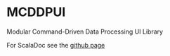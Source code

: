 MCDDPUI
========
Modular Command-Driven Data Processing UI Library

For ScalaDoc see the [github page](http://ksmonkey123.github.io/mcddpui)
